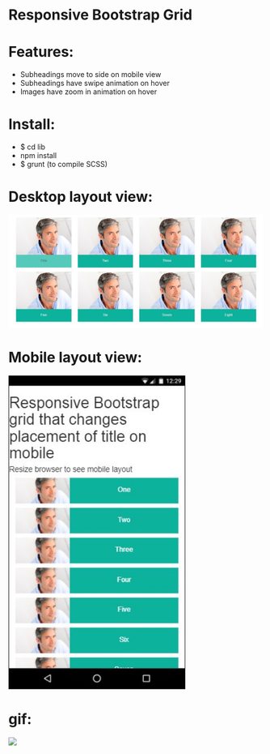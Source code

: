 # Responsive Bootstrap Grid

# Features:
* Subheadings move to side on mobile view
* Subheadings have swipe animation on hover
* Images have zoom in animation on hover

# Install:
* $ cd lib
* npm install
* $ grunt (to compile SCSS)

# Desktop layout view:
  <img src="images/fullsize-layout.jpg" width="750" />

# Mobile layout view:
  <img src="images/mobile-layout.jpg" width="350" />

# gif:
  <img src="images/three.gif" width="350"/>

